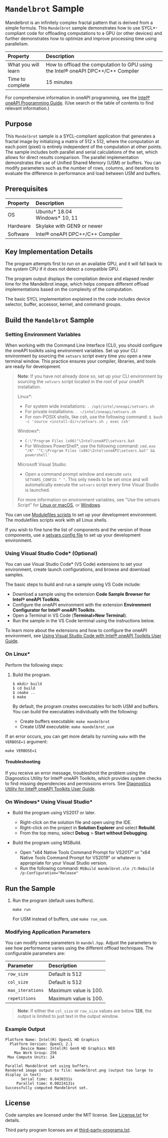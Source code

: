 ﻿# `Mandelbrot` Sample

Mandelbrot is an infinitely complex fractal pattern that is derived from a simple formula. This `Mandelbrot` sample demonstrates how to use SYCL*-compliant code for offloading computations to a GPU (or other devices) and further demonstrates how to optimize and improve processing time using parallelism.

| Property                       | Description
|:---                            |:---
| What you will learn            | How to offload the computation to GPU using the Intel&reg; oneAPI DPC++/C++ Compiler
| Time to complete               | 15 minutes

For comprehensive information in oneAPI programming, see the [Intel&reg; oneAPI Programming Guide](https://software.intel.com/en-us/oneapi-programming-guide). (Use search or the table of contents to find relevant information.)

## Purpose

This `Mandelbrot` sample is a SYCL-compliant application that generates a fractal image by initializing a matrix of 512 x 512, where the computation at each point (pixel) is entirely independent of the computation at other points. The sample includes
both parallel and serial calculations of the set, which allows for direct results comparison. The parallel implementation demonstrates the use of Unified Shared Memory (USM) or buffers. You can modify parameters such as the number of rows, columns, and iterations to evaluate the difference in performance and load between USM and buffers.

## Prerequisites
| Property                       | Description
|:---                            |:---
| OS                             | Ubuntu* 18.04 <br>Windows* 10, 11
| Hardware                       | Skylake with GEN9 or newer
| Software                       | Intel&reg; oneAPI DPC++/C++ Compiler

## Key Implementation Details

The program attempts first to run on an available GPU, and it will fall back to the system CPU if it does not detect a compatible GPU.

The program output displays the compilation device and elapsed render time for the Mandelbrot image, which helps compare different offload implementations based on the complexity of the computation.

The basic SYCL implementation explained in the code includes device selector, buffer, accessor, kernel, and command groups.

## Build the `Mandelbrot` Sample

### Setting Environment Variables
When working with the Command Line Interface (CLI), you should configure the oneAPI toolkits using environment variables. Set up your CLI environment by sourcing the `setvars` script every time you open a new terminal window. This practice ensures your compiler, libraries, and tools are ready for development.

> **Note**: If you have not already done so, set up your CLI environment by sourcing the `setvars` script located in the root of your oneAPI installation.
>
> Linux*:
> - For system wide installations: `. /opt/intel/oneapi/setvars.sh`
> - For private installations: `. ~/intel/oneapi/setvars.sh`
> - For non-POSIX shells, like csh, use the following command: `$ bash -c 'source <install-dir>/setvars.sh ; exec csh'`
>
> Windows*:
> - `C:\"Program Files (x86)"\Intel\oneAPI\setvars.bat`
> - For Windows PowerShell*, use the following command: `cmd.exe "/K" '"C:\Program Files (x86)\Intel\oneAPI\setvars.bat" && powershell'`
>
> Microsoft Visual Studio:
> - Open a command prompt window and execute `setx SETVARS_CONFIG " "`. This only needs to be set once and will automatically execute the `setvars` script every time Visual Studio is launched.
> 
>For more information on environment variables, see "Use the setvars Script" for [Linux or macOS](https://www.intel.com/content/www/us/en/develop/documentation/oneapi-programming-guide/top/oneapi-development-environment-setup/use-the-setvars-script-with-linux-or-macos.html), or [Windows](https://www.intel.com/content/www/us/en/develop/documentation/oneapi-programming-guide/top/oneapi-development-environment-setup/use-the-setvars-script-with-windows.html).

You can use [Modulefiles scripts](https://www.intel.com/content/www/us/en/develop/documentation/oneapi-programming-guide/top/oneapi-development-environment-setup/use-modulefiles-with-linux.html) to set up your development environment. The modulefiles scripts work with all Linux shells.

If you wish to fine tune the list of components and the version of those components, use
a [setvars config file](https://www.intel.com/content/www/us/en/develop/documentation/oneapi-programming-guide/top/oneapi-development-environment-setup/use-the-setvars-script-with-linux-or-macos/use-a-config-file-for-setvars-sh-on-linux-or-macos.html) to set up your development environment.

### Using Visual Studio Code*  (Optional)
You can use Visual Studio Code* (VS Code) extensions to set your environment, create launch configurations, and browse and download samples.

The basic steps to build and run a sample using VS Code include:
 - Download a sample using the extension **Code Sample Browser for Intel&reg; oneAPI Toolkits**.
 - Configure the oneAPI environment with the extension **Environment Configurator for Intel&reg; oneAPI Toolkits**.
 - Open a Terminal in VS Code (**Terminal>New Terminal**).
 - Run the sample in the VS Code terminal using the instructions below.

To learn more about the extensions and how to configure the oneAPI environment, see
[Using Visual Studio Code with Intel® oneAPI Toolkits User Guide](https://www.intel.com/content/www/us/en/develop/documentation/using-vs-code-with-intel-oneapi/top.html).

### On Linux*
Perform the following steps:
1. Build the program.
   ```
   $ mkdir build
   $ cd build
   $ cmake ..
   $ make
   ```

   By default, the program creates executables for both USM and buffers. You can build the executables individually with the following:
   - Create buffers executable: `make mandelbrot`
   - Create USM executable: `make mandelbrot_usm`

If an error occurs, you can get more details by running `make` with the `VERBOSE=1` argument:
```
make VERBOSE=1
```

#### Troubleshooting
If you receive an error message, troubleshoot the problem using the Diagnostics Utility for Intel&reg; oneAPI Toolkits, which provides system checks to find missing
dependencies and permissions errors. See [Diagnostics Utility for Intel&reg; oneAPI Toolkits User Guide](https://www.intel.com/content/www/us/en/develop/documentation/diagnostic-utility-user-guide/top.html).


### On Windows* Using Visual Studio*
- Build the program using VS2017 or later.
    - Right-click on the solution file and open using the IDE.
    - Right-click on the project in **Solution Explorer** and select **Rebuild**.
    - From the top menu, select **Debug** > **Start without Debugging**.

- Build the program using MSBuild.
     - Open "x64 Native Tools Command Prompt for VS2017" or "x64 Native Tools Command Prompt for VS2019" or whatever is appropriate for your Visual Studio version.
     - Run the following command: `MSBuild mandelbrot.sln /t:Rebuild /p:Configuration="Release"`


## Run the Sample
1. Run the program (default uses buffers).
    ```
    make run
    ```
   For USM instead of buffers, use `make run_usm`.

### Modifying Application Parameters

You can modify some parameters in `mandel.hpp`. Adjust the parameters to see how performance varies using the different offload techniques. The configurable parameters are:

|Parameter |Description
|:--- |:---
|`row_size` | Default is 512
|`col_size` |Default is 512
|`max_iterations` |Maximum value is 100.
|`repetitions` |Maximum value is 100.

> **Note**: If either the `col_size` or `row_size` values are below **128**, the output is limited to just text in the output window.

### Example Output
```
Platform Name: Intel(R) OpenCL HD Graphics
  Platform Version: OpenCL 2.1
       Device Name: Intel(R) Gen9 HD Graphics NEO
    Max Work Group: 256
 Max Compute Units: 24

Parallel Mandelbrot set using buffers.
Rendered image output to file: mandelbrot.png (output too large to display in text)
       Serial time: 0.0430331s
     Parallel time: 0.00224131s
Successfully computed Mandelbrot set.
```

## License
Code samples are licensed under the MIT license. See
[License.txt](https://github.com/oneapi-src/oneAPI-samples/blob/master/License.txt) for details.

Third party program licenses are at [third-party-programs.txt](https://github.com/oneapi-src/oneAPI-samples/blob/master/third-party-programs.txt).
